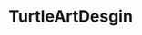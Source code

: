 # TurtleArtDesgin
<ing src="https://github.com/Andrew6997/TurtleArtDesgin/blob/master/Capture%202.png">
